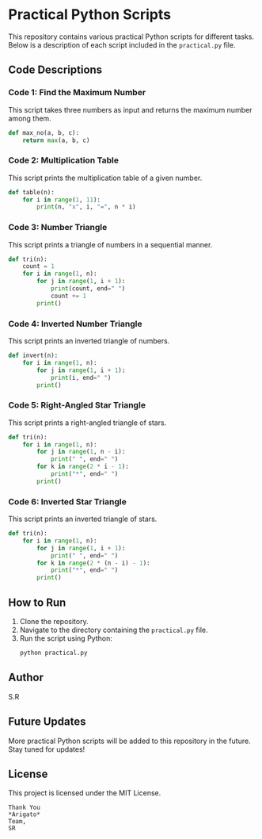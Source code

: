 # Practical Python Scripts

This repository contains various practical Python scripts for different tasks. Below is a description of each script included in the `practical.py` file.

## Code Descriptions

### Code 1: Find the Maximum Number
This script takes three numbers as input and returns the maximum number among them.
```python
def max_no(a, b, c):
    return max(a, b, c)
```

### Code 2: Multiplication Table
This script prints the multiplication table of a given number.
```python
def table(n):
    for i in range(1, 11):
        print(n, "x", i, "=", n * i)
```

### Code 3: Number Triangle
This script prints a triangle of numbers in a sequential manner.
```python
def tri(n):
    count = 1
    for i in range(1, n):
        for j in range(1, i + 1):
            print(count, end=" ")
            count += 1
        print()
```

### Code 4: Inverted Number Triangle
This script prints an inverted triangle of numbers.
```python
def invert(n):
    for i in range(1, n):
        for j in range(1, i + 1):
            print(i, end=" ")
        print()
```

### Code 5: Right-Angled Star Triangle
This script prints a right-angled triangle of stars.
```python
def tri(n):
    for i in range(1, n):
        for j in range(1, n - i):
            print(" ", end=" ")
        for k in range(2 * i - 1):
            print("*", end=" ")
        print()
```

### Code 6: Inverted Star Triangle
This script prints an inverted triangle of stars.
```python
def tri(n):
    for i in range(1, n):
        for j in range(1, i + 1):
            print(" ", end=" ")
        for k in range(2 * (n - i) - 1):
            print("*", end=" ")
        print()
```

## How to Run
1. Clone the repository.
2. Navigate to the directory containing the `practical.py` file.
3. Run the script using Python:
   ```bash
   python practical.py
   ```

## Author
S.R

## Future Updates
More practical Python scripts will be added to this repository in the future. Stay tuned for updates!

## License
This project is licensed under the MIT License.

```
Thank You
*Arigato*
Team,
SR
```